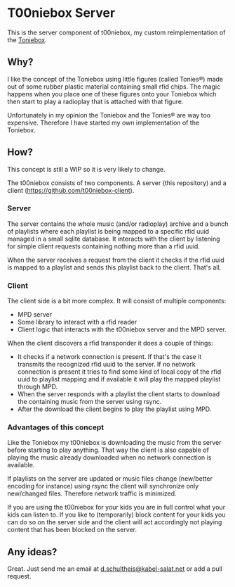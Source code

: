 # T00niebox Server

This is the server component of t00niebox, my custom reimplementation of the [Toniebox](https://tonies.de/).

## Why?

I like the concept of the Toniebox using little figures (called Tonies&reg;) made out of some rubber plastic material containing small rfid chips. The magic happens when you place one of these figures onto your Toniebox which then start to play a radioplay that is attached with that figure.

Unfortunately in my opinion the Toniebox and the Tonies&reg; are way too expensive. Therefore I have started my own implementation of the Toniebox.

## How?

This concept is still a WIP so it is very likely to change.

The t00niebox consists of two components. A server (this repository) and a client (https://github.com/t00niebox-client).

### Server

The server contains the whole music (and/or radioplay) archive and a bunch of playlists where each playlist is being mapped to a specific rfid uuid managed in a small sqlite database. It interacts with the client by listening for simple client requests containing nothing more than a rfid uuid.

When the server receives a request from the client it checks if the rfid uuid is mapped to a playlist and sends this playlist back to the client. That's all.

### Client

The client side is a bit more complex. It will consist of multiple components:

* MPD server
* Some library to interact with a rfid reader
* Client logic that interacts with the t00niebox server and the MPD server.

When the client discovers a rfid transponder it does a couple of things:

* It checks if a network connection is present. If that's the case it transmits the recognized rfid uuid to the server. If no network connection is present it tries to find some kind of local copy of the rfid uuid to playlist mapping and if available it will play the mapped playlist through MPD.
* When the server responds with a playlist the client starts to download the containing music from the server using rsync.
* After the download the client begins to play the playlist using MPD.

### Advantages of this concept

Like the Toniebox my t00niebox is downloading the music from the server before starting to play anything. That way the client is also capable of playing the music already downloaded when no network connection is available.

If playlists on the server are updated or music files change (new/better encoding for instance) using rsync the client will synchronize only new/changed files. Therefore network traffic is minimized.

If you are using the t00niebox for your kids you are in full control what your kids can listen to. If you like to (temporarily) block content for your kids you can do so on the server side and the client will act accordingly not playing content that has been blocked on the server.

## Any ideas?

Great. Just send me an email at [d.schultheis@kabel-salat.net](d.schultheis@kabel-salat.net) or add a pull request.
